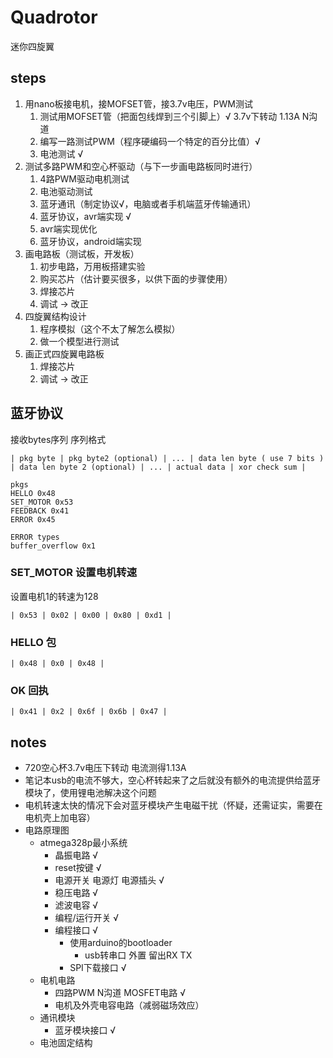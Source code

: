 # Quadrotor
迷你四旋翼

## steps
1. 用nano板接电机，接MOFSET管，接3.7v电压，PWM测试
    1. 测试用MOFSET管（把面包线焊到三个引脚上）√ 3.7v下转动 1.13A N沟道
    2. 编写一路测试PWM（程序硬编码一个特定的百分比值）√
    3. 电池测试 √
2. 测试多路PWM和空心杯驱动（与下一步画电路板同时进行）
    1. 4路PWM驱动电机测试
    2. 电池驱动测试
    3. 蓝牙通讯（制定协议√，电脑或者手机端蓝牙传输通讯）
    4. 蓝牙协议，avr端实现 √
    5. avr端实现优化
    6. 蓝牙协议，android端实现
3. 画电路板（测试板，开发板）
    1. 初步电路，万用板搭建实验
    2. 购买芯片（估计要买很多，以供下面的步骤使用）
    3. 焊接芯片
    4. 调试 -> 改正
4. 四旋翼结构设计
    1. 程序模拟（这个不太了解怎么模拟）
    2. 做一个模型进行测试
5. 画正式四旋翼电路板
    1. 焊接芯片
    2. 调试 -> 改正

## 蓝牙协议
接收bytes序列
序列格式

```
| pkg byte | pkg byte2 (optional) | ... | data len byte ( use 7 bits ) | data len byte 2 (optional) | ... | actual data | xor check sum |
```

```
pkgs
HELLO 0x48
SET_MOTOR 0x53
FEEDBACK 0x41
ERROR 0x45 
```

```
ERROR types
buffer_overflow 0x1
```

### SET_MOTOR 设置电机转速
设置电机1的转速为128

```
| 0x53 | 0x02 | 0x00 | 0x80 | 0xd1 |
```

### HELLO 包
```
| 0x48 | 0x0 | 0x48 | 
```

### OK 回执
```
| 0x41 | 0x2 | 0x6f | 0x6b | 0x47 |
```

## notes
* 720空心杯3.7v电压下转动 电流测得1.13A
* 笔记本usb的电流不够大，空心杯转起来了之后就没有额外的电流提供给蓝牙模块了，使用锂电池解决这个问题
* 电机转速太快的情况下会对蓝牙模块产生电磁干扰（怀疑，还需证实，需要在电机壳上加电容）
* 电路原理图
    * atmega328p最小系统
        * 晶振电路 √
        * reset按键 √
        * 电源开关 电源灯 电源插头 √
        * 稳压电路 √
        * 滤波电容 √
        * 编程/运行开关 √
        * 编程接口 √
            * 使用arduino的bootloader
                * usb转串口 外置 留出RX TX 
            * SPI下载接口 √
    * 电机电路
        * 四路PWM N沟道 MOSFET电路 √
        * 电机及外壳电容电路（减弱磁场效应）
    * 通讯模块
        * 蓝牙模块接口 √
    * 电池固定结构
